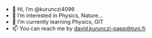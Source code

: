 - 👋 Hi, I’m @kurunczi4096
- 👀 I’m interested in Physics, Nature...
- 🌱 I’m currently learning Physics, GIT
- 📫 You can reach me by david.kurunczi-papp@tuni.fi

<!---
kurunczi4096/kurunczi4096 is a ✨ special ✨ repository because its `README.md` (this file) appears on your GitHub profile.
You can click the Preview link to take a look at your changes.
--->

